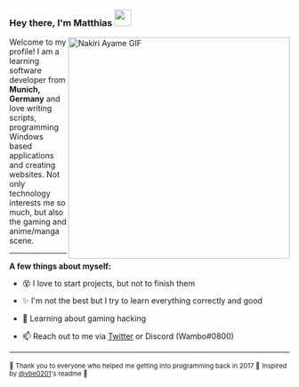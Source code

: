 <!-- Inspired by @vbe0201 (https://github.com/vbe0201/) <3 -->
### Hey there, I'm Matthias <img src="https://media.giphy.com/media/hvRJCLFzcasrR4ia7z/giphy.gif" width="30px">


<img align="right" alt="Nakiri Ayame GIF" src="https://i.redd.it/e4ojwd4y6ch51.gif" width="398px">

Welcome to my profile! I am a learning software developer from **Munich, Germany** and love 
writing scripts, programming Windows based applications and creating websites. Not only technology 
interests me so much, but also the gaming and anime/manga scene. 

***

**A few things about myself:**

- 😵 I love to start projects, but not to finish them

- ✨ I'm not the best but I try to learn everything correctly and good

- 🧐 Learning about gaming hacking

- 📫 Reach out to me via [Twitter](https://twitter.com/Wambosu)
or Discord (Wambo#0800)

***

<small>🤍 Thank you to everyone who helped me getting into programming back in 2017 🤍</small>
<small>Inspired by [@vbe0201](https://github.com/vbe0201/)'s readme 🤍</small>


<!--
**byWambo/byWambo** is a ✨ _special_ ✨ repository because its `README.md` (this file) appears on your GitHub profile.

Here are some ideas to get you started:

- 🔭 I’m currently working on ...
- 🌱 I’m currently learning ...
- 👯 I’m looking to collaborate on ...
- 🤔 I’m looking for help with ...
- 💬 Ask me about ...
- 📫 How to reach me: ...
- 😄 Pronouns: ...
- ⚡ Fun fact: ...
-->
